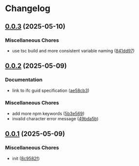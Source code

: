 # Changelog

## [0.0.3](https://github.com/phi-ag/ifc-guid/compare/v0.0.2...v0.0.3) (2025-05-10)


### Miscellaneous Chores

* use tsc build and more consistent variable naming ([841dd97](https://github.com/phi-ag/ifc-guid/commit/841dd97d5ddb352ea7189afee746aea75b268415))

## [0.0.2](https://github.com/phi-ag/ifc-guid/compare/v0.0.1...v0.0.2) (2025-05-09)


### Documentation

* link to ifc guid specification ([ae58cb3](https://github.com/phi-ag/ifc-guid/commit/ae58cb350114333e16a7e0ab5811a295f038d7a4))


### Miscellaneous Chores

* add more npm keywords ([5b3e569](https://github.com/phi-ag/ifc-guid/commit/5b3e569b917f718aa3051aa76643976e1feeab66))
* invalid character error message ([49bda5b](https://github.com/phi-ag/ifc-guid/commit/49bda5be80c0041c1b835ea92700df55ae15a4da))

## [0.0.1](https://github.com/phi-ag/ifc-guid/compare/v0.0.1...v0.0.1) (2025-05-09)


### Miscellaneous Chores

* init ([8c9582f](https://github.com/phi-ag/ifc-guid/commit/8c9582fb7ae9b0dd3fa55906468c9c28b9cd314c))
